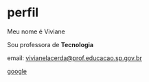 # perfil

Meu nome é Viviane

Sou professora de **Tecnologia**

email: vivianelacerda@prof.educacao.sp.gov.br



[google](https://www.google.com/?safe=active&ssui=on)

 
